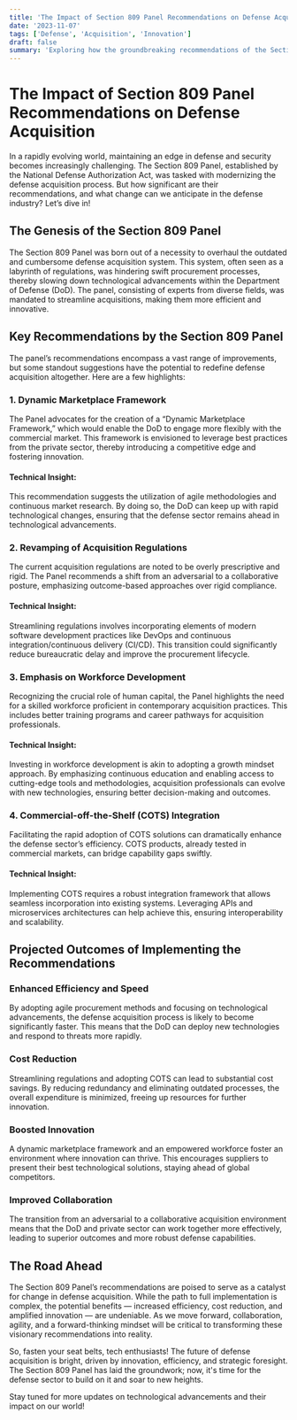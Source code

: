 ```yaml
---
title: 'The Impact of Section 809 Panel Recommendations on Defense Acquisition'
date: '2023-11-07'
tags: ['Defense', 'Acquisition', 'Innovation']
draft: false
summary: 'Exploring how the groundbreaking recommendations of the Section 809 Panel are set to revolutionize defense acquisition processes.'
---
```


# The Impact of Section 809 Panel Recommendations on Defense Acquisition

In a rapidly evolving world, maintaining an edge in defense and security becomes increasingly challenging. The Section 809 Panel, established by the National Defense Authorization Act, was tasked with modernizing the defense acquisition process. But how significant are their recommendations, and what change can we anticipate in the defense industry? Let’s dive in!

## The Genesis of the Section 809 Panel

The Section 809 Panel was born out of a necessity to overhaul the outdated and cumbersome defense acquisition system. This system, often seen as a labyrinth of regulations, was hindering swift procurement processes, thereby slowing down technological advancements within the Department of Defense (DoD). The panel, consisting of experts from diverse fields, was mandated to streamline acquisitions, making them more efficient and innovative.

## Key Recommendations by the Section 809 Panel

The panel’s recommendations encompass a vast range of improvements, but some standout suggestions have the potential to redefine defense acquisition altogether. Here are a few highlights:

### 1. **Dynamic Marketplace Framework**

The Panel advocates for the creation of a “Dynamic Marketplace Framework,” which would enable the DoD to engage more flexibly with the commercial market. This framework is envisioned to leverage best practices from the private sector, thereby introducing a competitive edge and fostering innovation.

#### Technical Insight:

This recommendation suggests the utilization of agile methodologies and continuous market research. By doing so, the DoD can keep up with rapid technological changes, ensuring that the defense sector remains ahead in technological advancements.

### 2. **Revamping of Acquisition Regulations**

The current acquisition regulations are noted to be overly prescriptive and rigid. The Panel recommends a shift from an adversarial to a collaborative posture, emphasizing outcome-based approaches over rigid compliance.

#### Technical Insight:

Streamlining regulations involves incorporating elements of modern software development practices like DevOps and continuous integration/continuous delivery (CI/CD). This transition could significantly reduce bureaucratic delay and improve the procurement lifecycle.

### 3. **Emphasis on Workforce Development**

Recognizing the crucial role of human capital, the Panel highlights the need for a skilled workforce proficient in contemporary acquisition practices. This includes better training programs and career pathways for acquisition professionals.

#### Technical Insight:

Investing in workforce development is akin to adopting a growth mindset approach. By emphasizing continuous education and enabling access to cutting-edge tools and methodologies, acquisition professionals can evolve with new technologies, ensuring better decision-making and outcomes.

### 4. **Commercial-off-the-Shelf (COTS) Integration**

Facilitating the rapid adoption of COTS solutions can dramatically enhance the defense sector’s efficiency. COTS products, already tested in commercial markets, can bridge capability gaps swiftly.

#### Technical Insight:

Implementing COTS requires a robust integration framework that allows seamless incorporation into existing systems. Leveraging APIs and microservices architectures can help achieve this, ensuring interoperability and scalability.

## Projected Outcomes of Implementing the Recommendations

### **Enhanced Efficiency and Speed**

By adopting agile procurement methods and focusing on technological advancements, the defense acquisition process is likely to become significantly faster. This means that the DoD can deploy new technologies and respond to threats more rapidly.

### **Cost Reduction**

Streamlining regulations and adopting COTS can lead to substantial cost savings. By reducing redundancy and eliminating outdated processes, the overall expenditure is minimized, freeing up resources for further innovation.

### **Boosted Innovation**

A dynamic marketplace framework and an empowered workforce foster an environment where innovation can thrive. This encourages suppliers to present their best technological solutions, staying ahead of global competitors.

### **Improved Collaboration**

The transition from an adversarial to a collaborative acquisition environment means that the DoD and private sector can work together more effectively, leading to superior outcomes and more robust defense capabilities.

## The Road Ahead

The Section 809 Panel’s recommendations are poised to serve as a catalyst for change in defense acquisition. While the path to full implementation is complex, the potential benefits — increased efficiency, cost reduction, and amplified innovation — are undeniable. As we move forward, collaboration, agility, and a forward-thinking mindset will be critical to transforming these visionary recommendations into reality.

So, fasten your seat belts, tech enthusiasts! The future of defense acquisition is bright, driven by innovation, efficiency, and strategic foresight. The Section 809 Panel has laid the groundwork; now, it's time for the defense sector to build on it and soar to new heights.

Stay tuned for more updates on technological advancements and their impact on our world!
